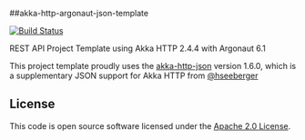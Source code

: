 ##akka-http-argonaut-json-template

[![Build Status](https://travis-ci.org/notvitor/akka-http-argonaut-json-template.svg?branch=master)](https://travis-ci.org/notvitor/akka-http-argonaut-json-template)

REST API Project Template using Akka HTTP 2.4.4 with Argonaut 6.1

This project template proudly uses the [akka-http-json](https://github.com/hseeberger/akka-http-json) version 1.6.0, which is a supplementary JSON support for Akka HTTP from [@hseeberger](https://github.com/hseeberger)



## License ##

This code is open source software licensed under the [Apache 2.0 License](http://www.apache.org/licenses/LICENSE-2.0.html).